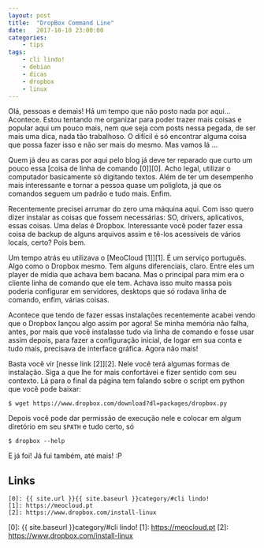 ```yaml
---
layout: post
title:	"DropBox Command Line"
date:	2017-10-10 23:00:00
categories:
    - tips
tags:
    - cli lindo!
    - debian
    - dicas
    - dropbox
    - linux
---
```


Olá, pessoas e demais! Há um tempo que não posto nada por aqui... Acontece. Estou tentando me organizar para poder trazer mais coisas e popular aqui um pouco mais, nem que seja com posts nessa pegada, de ser mais uma dica, nada tão trabalhoso. O difícil é só encontrar alguma coisa que possa fazer isso e não ser mais do mesmo. Mas vamos lá ...

Quem já deu as caras por aqui pelo blog já deve ter reparado que curto um pouco essa [coisa de linha de comando \[0\]][0]. Acho legal, utilizar o computador basicamente só digitando textos. Além de ter um desempenho mais interessante e tornar a pessoa quase um poliglota, já que os comandos seguem um padrão e tudo mais. Enfim.

Recentemente precisei arrumar do zero uma máquina aqui. Com isso quero dizer instalar as coisas que fossem necessárias: SO, drivers, aplicativos, essas coisas. Uma delas é Dropbox. Interessante você poder fazer essa coisa de backup de alguns arquivos assim e tê-los acessíveis de vários locais, certo? Pois bem.

Um tempo atrás eu utilizava o [MeoCloud \[1\]][1]. É um serviço português. Algo como o Dropbox mesmo. Tem alguns diferenciais, claro. Entre eles um player de mídia que achava bem bacana. Mas o principal para mim era o cliente linha de comando que ele tem. Achava isso muito massa pois poderia configurar em servidores, desktops que só rodava linha de comando, enfim, várias coisas.

Acontece que tendo de fazer essas instalações recentemente acabei vendo que o Dropbox lançou algo assim por agora! Se minha memória não falha, antes, por mais que você instalasse tudo via linha de comando e fosse usar assim depois, para fazer a configuração inicial, de logar em sua conta e tudo mais, precisava de interface gráfica. Agora não mais!

Basta você vir [nesse link \[2\]][2]. Nele você terá algumas formas de instalação. Siga a que lhe for mais confortávei e fizer sentido com seu contexto. Lá para o final da página tem falando sobre o script em python que você pode baixar:

~~~
$ wget https://www.dropbox.com/download?dl=packages/dropbox.py
~~~

Depois você pode dar permissão de execução nele e colocar em algum diretório em seu `$PATH` e tudo certo, só

~~~
$ dropbox --help
~~~

E já foi! Já fui também, até mais! :P

## Links

~~~
[0]: {{ site.url }}{{ site.baseurl }}category/#cli lindo!
[1]: https://meocloud.pt
[2]: https://www.dropbox.com/install-linux
~~~

[0]: {{ site.baseurl }}category/#cli lindo!
[1]: https://meocloud.pt
[2]: https://www.dropbox.com/install-linux
